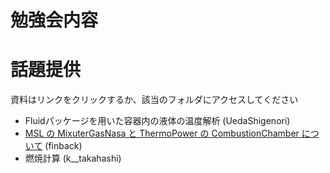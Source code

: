 # 勉強会内容

# 話題提供  
資料はリンクをクリックするか、該当のフォルダにアクセスしてください  
* Fluidパッケージを用いた容器内の液体の温度解析  (UedaShigenori)  
* [MSL の MixuterGasNasa と ThermoPower の CombustionChamber について](https://drive.google.com/file/d/1QMqB7qpMYMsZ8jI-mzhd94FIePsJYryT/view?usp=sharing)  (finback)  
* 燃焼計算  (k__takahashi)  


